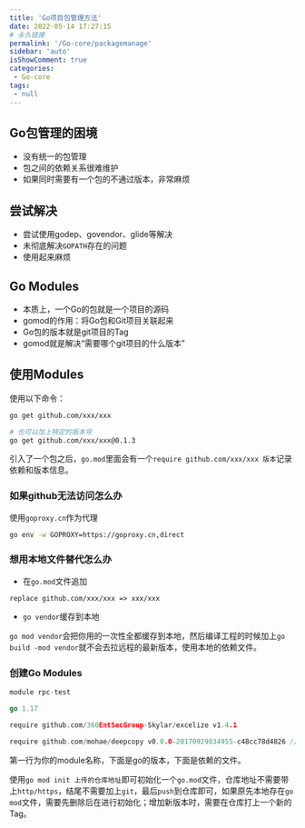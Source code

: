 ```yaml
---
title: 'Go项目包管理方法'
date: 2022-05-14 17:27:15
# 永久链接
permalink: '/Go-core/packagemanage'
sidebar: 'auto'
isShowComment: true
categories:
 - Go-core
tags:
 - null
---
```




## Go包管理的困境

-   没有统一的包管理
-   包之间的依赖关系很难维护
-   如果同时需要有一个包的不通过版本，非常麻烦



## 尝试解决

-   尝试使用godep、govendor、glide等解决
-   未彻底解决`GOPATH`存在的问题
-   使用起来麻烦



## Go Modules

-   本质上，一个Go的包就是一个项目的源码
-   gomod的作用：将Go包和Git项目关联起来
-   Go包的版本就是git项目的Tag
-   gomod就是解决“需要哪个git项目的什么版本”



## 使用Modules

使用以下命令：

```bash
go get github.com/xxx/xxx

# 也可以加上特定的版本号
go get github.com/xxx/xxx@0.1.3
```

引入了一个包之后，`go.mod`里面会有一个`require github.com/xxx/xxx 版本`记录依赖和版本信息。



### 如果github无法访问怎么办

使用`goproxy.cn`作为代理

```bash
go env -w GOPROXY=https://goproxy.cn,direct
```



### 想用本地文件替代怎么办

-   在`go.mod`文件追加

```
replace github.com/xxx/xxx => xxx/xxx
```



-   `go vendor`缓存到本地

​	`go mod vendor`会把你用的一次性全都缓存到本地，然后编译工程的时候加上`go build -mod vendor`就不会去拉远程的最新版本，使用本地的依赖文件。



### 创建Go Modules

```go
module rpc-test

go 1.17

require github.com/360EntSecGroup-Skylar/excelize v1.4.1

require github.com/mohae/deepcopy v0.0.0-20170929034955-c48cc78d4826 // indirect
```

第一行为你的module名称，下面是go的版本，下面是依赖的文件。



使用`go mod init 上传的仓库地址`即可初始化一个`go.mod`文件，仓库地址不需要带上`http/https`，结尾不需要加上`git`，最后`push`到仓库即可，如果原先本地存在`go mod`文件，需要先删除后在进行初始化；增加新版本时，需要在仓库打上一个新的Tag。